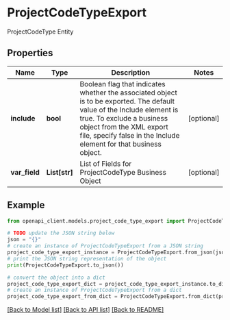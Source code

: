 # ProjectCodeTypeExport

ProjectCodeType Entity

## Properties

Name | Type | Description | Notes
------------ | ------------- | ------------- | -------------
**include** | **bool** | Boolean flag that indicates whether the associated object is to be exported. The default value of the Include element is true. To exclude a business object from the XML export file, specify false in the Include element for that business object. | [optional] 
**var_field** | **List[str]** | List of Fields for ProjectCodeType Business Object | [optional] 

## Example

```python
from openapi_client.models.project_code_type_export import ProjectCodeTypeExport

# TODO update the JSON string below
json = "{}"
# create an instance of ProjectCodeTypeExport from a JSON string
project_code_type_export_instance = ProjectCodeTypeExport.from_json(json)
# print the JSON string representation of the object
print(ProjectCodeTypeExport.to_json())

# convert the object into a dict
project_code_type_export_dict = project_code_type_export_instance.to_dict()
# create an instance of ProjectCodeTypeExport from a dict
project_code_type_export_from_dict = ProjectCodeTypeExport.from_dict(project_code_type_export_dict)
```
[[Back to Model list]](../README.md#documentation-for-models) [[Back to API list]](../README.md#documentation-for-api-endpoints) [[Back to README]](../README.md)


